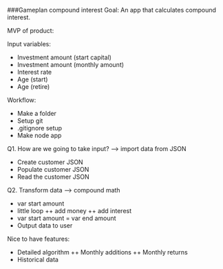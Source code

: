 ###Gameplan compound interest
Goal: An app that calculates compound interest.

MVP of product:

Input variables:
+ Investment amount (start capital)
+ Investment amount (monthly amount)
+ Interest rate
+ Age (start)
+ Age (retire)

Workflow:
+ Make a folder 
+ Setup git
+ .gitignore setup
+ Make node app

Q1. How are we going to take input?
--> import data from JSON
+ Create customer JSON
+ Populate customer JSON
+ Read the customer JSON

Q2. Transform data
--> compound math
+ var start amount
+ little loop
	++ add money
	++ add interest
+ var start amount = var end amount
+ Output data to user

Nice to have features:
+ Detailed algorithm
	++ Monthly additions
	++ Monthly returns
+ Historical data